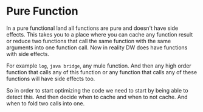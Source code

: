 # Pure Function 

In a pure functional land all functions are pure and doesn't have side effects. This takes you to a place where you can cache any function result or reduce two functions that call the same function with the same arguments into one function call. Now in reality DW does have functions with side effects.

For example `log`, `java bridge`, any mule function. And then any high order function that calls any of this function or any function that calls any of these functions will have side effects too. 

So in order to start optimizing the code we need to start by being able to detect this. And then decide when to cache and when to not cache. And when to fold two calls into one.

